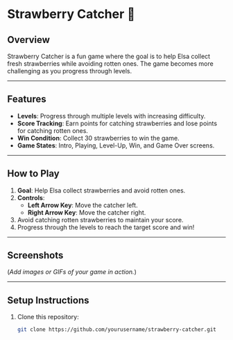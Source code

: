 # Strawberry Catcher 🍓

## Overview
Strawberry Catcher is a fun game where the goal is to help Elsa collect fresh strawberries while avoiding rotten ones. The game becomes more challenging as you progress through levels.

---

## Features
- **Levels**: Progress through multiple levels with increasing difficulty.
- **Score Tracking**: Earn points for catching strawberries and lose points for catching rotten ones.
- **Win Condition**: Collect 30 strawberries to win the game.
- **Game States**: Intro, Playing, Level-Up, Win, and Game Over screens.

---

## How to Play
1. **Goal**: Help Elsa collect strawberries and avoid rotten ones.
2. **Controls**:
   - **Left Arrow Key**: Move the catcher left.
   - **Right Arrow Key**: Move the catcher right.
3. Avoid catching rotten strawberries to maintain your score.
4. Progress through the levels to reach the target score and win!

---

## Screenshots
(*Add images or GIFs of your game in action.*)

---

## Setup Instructions
1. Clone this repository:
   ```bash
   git clone https://github.com/yourusername/strawberry-catcher.git
